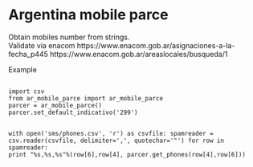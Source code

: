 

<h1>Argentina mobile parce</h1>
<p>Obtain mobiles number from strings.<br/>
Validate via enacom
https://www.enacom.gob.ar/asignaciones-a-la-fecha_p445
https://www.enacom.gob.ar/areaslocales/busqueda/1
</p>
<p>Example</p>
<code>
import csv
from ar_mobile_parce import ar_mobile_parce
parcer = ar_mobile_parce()
parcer.set_default_indicativo('299')

with open('sms/phones.csv', 'r') as csvfile:
     spamreader = csv.reader(csvfile, delimiter=',', quotechar='"')
     for row in spamreader:
         print "%s,%s,%s"%(row[6],row[4], parcer.get_phones(row[4],row[6]))
</code>